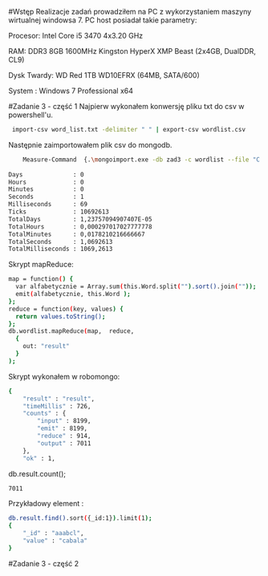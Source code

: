 #Wstęp 
Realizacje zadań prowadziłem na PC z wykorzystaniem maszyny wirtualnej windowsa 7.
PC host posiadał takie parametry:

Procesor: Intel Core i5 3470 4x3.20 GHz

RAM: DDR3 8GB 1600MHz Kingston HyperX XMP Beast (2x4GB, DualDDR, CL9)

Dysk Twardy: WD Red 1TB WD10EFRX (64MB, SATA/600)

System : Windows 7 Professional x64

#Zadanie 3 - część 1
Najpierw wykonałem konwersję pliku txt do csv w powershell'u.
```sh
 import-csv word_list.txt -delimiter " " | export-csv wordlist.csv
```

Następnie zaimportowałem plik csv do mongodb.
```sh
	Measure-Command  {.\mongoimport.exe -db zad3 -c wordlist --file "C:\temp\wordlist.csv" -f "Word" --type csv}
	
Days              : 0
Hours             : 0
Minutes           : 0
Seconds           : 1
Milliseconds      : 69
Ticks             : 10692613
TotalDays         : 1,23757094907407E-05
TotalHours        : 0,000297017027777778
TotalMinutes      : 0,0178210216666667
TotalSeconds      : 1,0692613
TotalMilliseconds : 1069,2613
```

Skrypt mapReduce:
```sh
map = function() {  
  var alfabetycznie = Array.sum(this.Word.split("").sort().join(""));
  emit(alfabetycznie, this.Word );  
};
reduce = function(key, values) {  
  return values.toString();  
};
db.wordlist.mapReduce(map,  reduce,
  {
    out: "result"
  }
);

```
Skrypt wykonałem w robomongo:
```sh
{
    "result" : "result",
    "timeMillis" : 726,
    "counts" : {
        "input" : 8199,
        "emit" : 8199,
        "reduce" : 914,
        "output" : 7011
    },
    "ok" : 1,
```
db.result.count();
```sh
7011
```
Przykładowy element :
```sh
db.result.find().sort({_id:1}).limit(1);
{
    "_id" : "aaabcl",
    "value" : "cabala"
}
```
#Zadanie 3 - część 2
